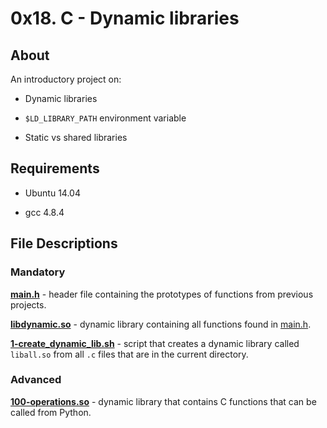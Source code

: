 # 0x18. C - Dynamic libraries

## About

An introductory project on:

- Dynamic libraries

- `$LD_LIBRARY_PATH` environment variable

- Static vs shared libraries

## Requirements

- Ubuntu 14.04

- gcc 4.8.4

## File Descriptions

### Mandatory

**[main.h](main.h)** - header file containing the prototypes of functions from previous projects.



**[libdynamic.so](lidynamic.so)** - dynamic library containing all functions found in [main.h](main.h).



**[1-create_dynamic_lib.sh](1-create_dynamic_lib.sh)** - script that creates a dynamic library called `liball.so` from all `.c` files that are in the current directory.



### Advanced

**[100-operations.so](100-operations.so)** - dynamic library that contains C functions that can be called from Python.
